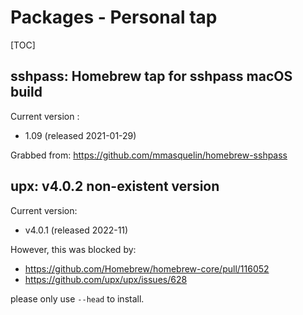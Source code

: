 # Packages - Personal tap

[TOC]

## sshpass: Homebrew tap for sshpass macOS build

Current version :

 - 1.09 (released 2021-01-29)

Grabbed from: https://github.com/mmasquelin/homebrew-sshpass

## upx: v4.0.2 non-existent version

Current version:

 - v4.0.1 (released 2022-11)

However, this was blocked by:

- https://github.com/Homebrew/homebrew-core/pull/116052
- https://github.com/upx/upx/issues/628

please only use `--head` to install.